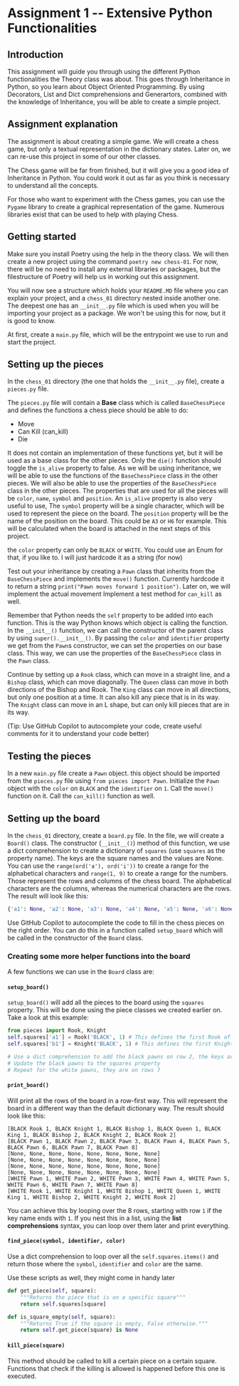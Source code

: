 # Assignment 1 -- Extensive Python Functionalities

## Introduction

This assignment will guide you through using the different Python functionalities the Theory class was about.
This goes through Inheritance in Python, so you learn about Object Oriented Programming.
By using Decorators, List and Dict comprehensions and Generartors, combined with the knowledge of Inheritance, you will be able to create a simple project.

## Assignment explanation

The assignment is about creating a simple game.
We will create a chess game, but only a textual representation in the dictionary states.
Later on, we can re-use this project in some of our other classes.

The Chess game will be far from finished, but it will give you a good idea of Inheritance in Python. You could work it out as far as you think is necessary to understand all the concepts.

For those who want to experiment with the Chess games, you can use the `Pygame` library to create a graphical representation of the game. Numerous libraries exist that can be used to help with playing Chess.

## Getting started

Make sure you install Poetry using the help in the theory class.
We will then create a new project using the command `poetry new chess-01`.
For now, there will be no need to install any external libraries or packages, but the filestructure of Poetry will help us in working out this assignment.

You will now see a structure which holds your `README.MD` file where you can explain your project, and a `chess_01` directory nested inside another one.
The deepest one has an `__init__.py` file which is used when you will be importing your project as a package. We won't be using this for now, but it is good to know.

At first, create a `main.py` file, which will be the entrypoint we use to run and start the project.

## Setting up the pieces
In the `chess_01` directory (the one that holds the `__init__.py` file), create a `pieces.py` file.

The `pieces.py` file will contain a **Base** class which is called `BaseChessPiece` and defines the functions a chess piece should be able to do:
- Move
- Can Kill (can_kill)
- Die

It does not contain an implementation of these functions yet, but it will be used as a base class for the other pieces.
Only the `die()` function should toggle the `is_alive` property to false.
As we will be using inheritance, we will be able to use the functions of the `BaseChessPiece` class in the other pieces.
We will also be able to use the properties of the `BaseChessPiece` class in the other pieces. The properties that are used for all the pieces will be `color`, `name`, `symbol` and `position`. An `is_alive` property is also very useful to use,
The `symbol` property will be a single character, which will be used to represent the piece on the board.
The `position` property will be the name of the position on the board. This could be `A3` or `H6` for example. This will be calculated when the board is attached in the next steps of this project. 

the `color` property can only be `BLACK` or `WHITE`. You could use an Enum for that, if you like to. I will just hardcode it as a string (for now)

Test out your inheritance by creating a `Pawn` class that inherits from the `BaseChessPiece` and implements the `move()` function. Currently hardcode it to return a string `print("Pawn moves forward 1 position")`. Later on, we will implement the actual movement
Implement a test method for `can_kill` as well.

Remember that Python needs the `self` property to be added into each function. This is the way Python knows which object is calling the function.
In the `__init__()` function, we can call the constructor of the parent class by using `super().__init__()`. By passing the `color` and `identifier` property we get from the `Pawn`s constructor, we can set the properties on our base class. This way, we can use the properties of the `BaseChessPiece` class in the `Pawn` class.

Continue by setting up a `Rook` class, which can move in a straight line, and a `Bishop` class, which can move diagonally.
The `Queen` class can move in both directions of the Bishop and Rook.
The `King` class can move in all directions, but only one position at a time. It can also kill any piece that is in its way.
The `Knight` class can move in an L shape, but can only kill pieces that are in its way.

(Tip: Use GitHub Copilot to autocomplete your code, create useful comments for it to understand your code better)

## Testing the pieces

In a new `main.py` file create a `Pawn` object. this object should be imported from the `pieces.py` file using `from pieces import Pawn`. Initialize the `Pawn` object with the `color` on `BLACK` and the `identifier` on `1`. Call the `move()` function on it. Call the `can_kill()` function as well.


## Setting up the board

In the `chess_01` directory, create a `board.py` file.
In the file, we will create a `Board()` class. The constructor (`__init__()`) method of this function, we use a dict comprehension to create a dictionary of `squares` (use `squares` as the property name). The keys are the square names and the values are None.
You can use the `range(ord('a'), ord('i'))` to create a range for the alphabetical characters and `range(1, 9)` to create a range for the numbers.
Those represent the rows and columns of the chess board.
The alphabetical characters are the columns, whereas the numerical characters are the rows.
The result will look like this:
```python
{'a1': None, 'a2': None, 'a3': None, 'a4': None, 'a5': None, 'a6': None, 'a7': None, 'a8': None, 'b1': None, 'b2': None, 'b3': None, 'b4': None, 'b5': None, 'b6': None, 'b7': None, 'b8': None, 'c1': None, 'c2': None, 'c3': None, 'c4': None, 'c5': None, 'c6': None, 'c7': None, 'c8': None, 'd1': None, 'd2': None, 'd3': None, 'd4': None, 'd5': None, 'd6': None, 'd7': None, 'd8': None, 'e1': None, 'e2': None, 'e3': None, 'e4': None, 'e5': None, 'e6': None, 'e7': None, 'e8': None, 'f1': None, 'f2': None, 'f3': None, 'f4': None, 'f5': None, 'f6': None, 'f7': None, 'f8': None, 'g1': None, 'g2': None, 'g3': None, 'g4': None, 'g5': None, 'g6': None, 'g7': None, 'g8': None, 'h1': None, 'h2': None, 'h3': None, 'h4': None, 'h5': None, 'h6': None, 'h7': None, 'h8': None}
```

Use GitHub Copilot to autocomplete the code to fill in the chess pieces on the right order.
You can do this in a function called `setup_board` which will be called in the constructor of the `Board` class.

### Creating some more helper functions into the board

A few functions we can use in the `Board` class are:

#### `setup_board()`
`setup_board()` will add all the pieces to the board using the `squares` property.
This will be done using the piece classes we created earlier on. Take a look at this example:
```python
from pieces import Rook, Knight
self.squares['a1'] = Rook('BLACK', 1) # This defines the first Rook of the BLACK team.
self.squares['b1'] = Knight('BLACK', 1) # This defines the first Knight of the BLACK team.

# Use a dict comprehension to add the black pawns on row 2, the keys are the square names and the values are the pieces.
# Update the black pawns to the squares property
# Repeat for the white pawns, they are on rows 7
```
#### `print_board()`
Will print all the rows of the board in a row-first way.
This will represent the board in a different way than the default dictionary way.
The result should look like this:
```
[BLACK Rook 1, BLACK Knight 1, BLACK Bishop 1, BLACK Queen 1, BLACK King 1, BLACK Bishop 2, BLACK Knight 2, BLACK Rook 2]
[BLACK Pawn 1, BLACK Pawn 2, BLACK Pawn 3, BLACK Pawn 4, BLACK Pawn 5, BLACK Pawn 6, BLACK Pawn 7, BLACK Pawn 8]
[None, None, None, None, None, None, None, None]
[None, None, None, None, None, None, None, None]
[None, None, None, None, None, None, None, None]
[None, None, None, None, None, None, None, None]
[WHITE Pawn 1, WHITE Pawn 2, WHITE Pawn 3, WHITE Pawn 4, WHITE Pawn 5, WHITE Pawn 6, WHITE Pawn 7, WHITE Pawn 8]
[WHITE Rook 1, WHITE Knight 1, WHITE Bishop 1, WHITE Queen 1, WHITE King 1, WHITE Bishop 2, WHITE Knight 2, WHITE Rook 2]
```

You can achieve this by looping over the 8 rows, starting with row `1` if the key name ends with `1`. If you nest this in a list, using the **list comprehensions** syntax, you can loop over them later and print everything.

#### `find_piece(symbol, identifier, color)`
Use a dict comprehension to loop over all the `self.squares.items()` and return those where the `symbol`, `identifier` and `color` are the same.

Use these scripts as well, they might come in handy later

```python
def get_piece(self, square):
    """Returns the piece that is on a specific square"""
    return self.squares[square]

def is_square_empty(self, square):
    """Returns True if the square is empty, False otherwise."""
    return self.get_piece(square) is None
```

#### `kill_piece(square)`
This method should be called to kill a certain piece on a certain square.
Functions that check if the killing is allowed is happened before this one is executed.